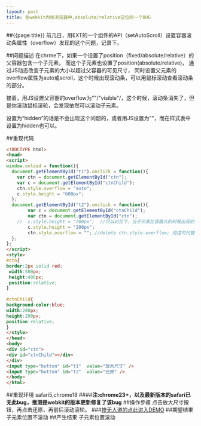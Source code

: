 ```yaml
---
layout: post
title: 在webkit内核浏览器中,absolute/relative定位的一个BUG
---
```

##{{page.title}}
前几日，用EXT的一个组件的API（setAutoScroll）设置容器滚动条属性（overflow）发现的这个问题，记录下。

##问题描述
在chrme下，如果一个设置了position（fixed/absolute/relative）的父容器包含一个子元素，
而这个子元素也设置了position(absolute/relative)， 通过JS动态改变子元素的大小以超过父容器的可见尺寸，
同时设置父元素的overflow属性为auto或scroll，这个时候出现滚动条，可以用鼠标滚动查看滚动条的部分。

接着，用JS设置父容器的overflow为""/"visible"/，这个时候，滚动条消失了，但是你滚动鼠标滚轮，会发现依然可以滚动子元素。
 
设置为“hidden”的话是不会出现这个问题的，或者用JS设置为""，而在样式表中设置为hidden也可以。

##重现代码

```html
<!DOCTYPE html>  
<head>  
<script>  
window.onload = function(){  
  document.getElementById("t1").onclick = function(){  
    var ctn = document.getElementById("ctn");  
    var c = document.getElementById("ctnChild");  
    ctn.style.overflow = "auto";  
    c.style.height = "600px";  
  };  
  document.getElementById("t2").onclick = function(){  
        var c = document.getElementById("ctnChild");  
        var ctn = document.getElementById("ctn");  
    //  c.style.height = "700px";  //可以对比下，当子元素比容器大的时候出现的情况，会发现依然可以滚动元素  
        c.style.height = "200px";  
        ctn.style.overflow = ""; //delete ctn.style.overflow; 用这句代替ctn.style.overflow = ""不会出现问题  
  };  
};  
</script>  
<style>  
#ctn{  
border:2px solid red;  
 width:500px;   
 height:400px;  
 position:relative;  
}  
 
#ctnChild{  
background-color:blue;  
width:200px;  
height:200px;  
position:relative;  
}  
</style>  
</head>  
<body>  
<div id="ctn">  
<div id="ctnChild"></div>  
</div>  
<input type="button" id="t1"  value="放大尺寸" />  
<input type="button" id="t2"  value="还原" />  
</body>  
</html>  
```
##重现环境
safari5,chrome18
####**注:chrome23+，以及最新版本的safari已无此bug，推测是webkit的版本更新修复了该bug**
##操作步骤
点击放大尺寸按钮，再点击还原，再前后滚动滚轮。
###[惨无人道的点此进入DEMO](/demo/webkit-overflow-bug/)
##期望结果
子元素位置不滚动
##产生结果
子元素位置滚动
